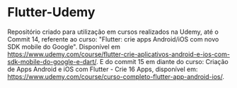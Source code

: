 # Flutter-Udemy
Repositório criado para utilização em cursos realizados na Udemy, até o Commit 14, referente ao curso: "Flutter: crie apps Android/iOS com novo SDK mobile do Google". Disponível em <https://www.udemy.com/course/flutter-crie-aplicativos-android-e-ios-com-sdk-mobile-do-google-e-dart/>. E do commit 15 em diante do curso: Criação de Apps Android e iOS com Flutter - Crie 16 Apps, disponível em: <https://www.udemy.com/course/curso-completo-flutter-app-android-ios/>.
